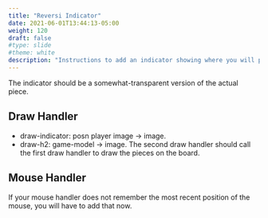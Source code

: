 ```yaml
---
title: "Reversi Indicator" 
date: 2021-06-01T13:44:13-05:00
weight: 120
draft: false
#type: slide
#theme: white
description: "Instructions to add an indicator showing where you will place a piece."
---
```


The indicator should be a somewhat-transparent version of the actual
piece. 


## Draw Handler 

* draw-indicator: posn player image -> image.
* draw-h2: game-model -> image.
  The second draw handler should call the first draw handler to draw
  the pieces on the board.

## Mouse Handler

If your mouse handler does not remember the most recent position of
the mouse, you will have to add that now.


